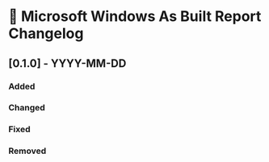 # :arrows_counterclockwise: Microsoft Windows As Built Report Changelog

## [0.1.0] - YYYY-MM-DD

### Added

### Changed

### Fixed

### Removed


